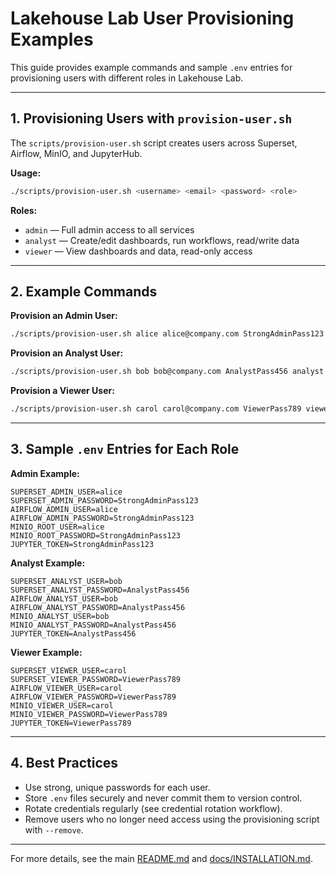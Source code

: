 # Lakehouse Lab User Provisioning Examples

This guide provides example commands and sample `.env` entries for provisioning users with different roles in Lakehouse Lab.

---

## 1. Provisioning Users with `provision-user.sh`

The `scripts/provision-user.sh` script creates users across Superset, Airflow, MinIO, and JupyterHub.

**Usage:**
```bash
./scripts/provision-user.sh <username> <email> <password> <role>
```

**Roles:**
- `admin`   — Full admin access to all services
- `analyst` — Create/edit dashboards, run workflows, read/write data
- `viewer`  — View dashboards and data, read-only access

---

## 2. Example Commands

**Provision an Admin User:**
```bash
./scripts/provision-user.sh alice alice@company.com StrongAdminPass123 admin
```

**Provision an Analyst User:**
```bash
./scripts/provision-user.sh bob bob@company.com AnalystPass456 analyst
```

**Provision a Viewer User:**
```bash
./scripts/provision-user.sh carol carol@company.com ViewerPass789 viewer
```

---

## 3. Sample `.env` Entries for Each Role

**Admin Example:**
```
SUPERSET_ADMIN_USER=alice
SUPERSET_ADMIN_PASSWORD=StrongAdminPass123
AIRFLOW_ADMIN_USER=alice
AIRFLOW_ADMIN_PASSWORD=StrongAdminPass123
MINIO_ROOT_USER=alice
MINIO_ROOT_PASSWORD=StrongAdminPass123
JUPYTER_TOKEN=StrongAdminPass123
```

**Analyst Example:**
```
SUPERSET_ANALYST_USER=bob
SUPERSET_ANALYST_PASSWORD=AnalystPass456
AIRFLOW_ANALYST_USER=bob
AIRFLOW_ANALYST_PASSWORD=AnalystPass456
MINIO_ANALYST_USER=bob
MINIO_ANALYST_PASSWORD=AnalystPass456
JUPYTER_TOKEN=AnalystPass456
```

**Viewer Example:**
```
SUPERSET_VIEWER_USER=carol
SUPERSET_VIEWER_PASSWORD=ViewerPass789
AIRFLOW_VIEWER_USER=carol
AIRFLOW_VIEWER_PASSWORD=ViewerPass789
MINIO_VIEWER_USER=carol
MINIO_VIEWER_PASSWORD=ViewerPass789
JUPYTER_TOKEN=ViewerPass789
```

---

## 4. Best Practices

- Use strong, unique passwords for each user.
- Store `.env` files securely and never commit them to version control.
- Rotate credentials regularly (see credential rotation workflow).
- Remove users who no longer need access using the provisioning script with `--remove`.

---

For more details, see the main [README.md](../README.md:1) and [docs/INSTALLATION.md](INSTALLATION.md:1).